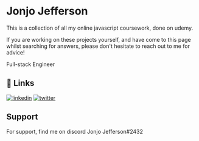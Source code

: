 # Jonjo Jefferson

This is a collection of all my online javascript coursework, done on udemy.

If you are working on these projects yourself, and have come to this page whilst searching for
answers, please don't hesitate to reach out to me for advice!

Full-stack Engineer

## 🔗 Links

[![linkedin](https://img.shields.io/badge/linkedin-0A66C2?style=for-the-badge&logo=linkedin&logoColor=white)](https://www.linkedin.com/in/jonjo-jefferson-31840b19a/)
[![twitter](https://img.shields.io/badge/twitter-1DA1F2?style=for-the-badge&logo=twitter&logoColor=white)](https://twitter.com/JonjoJefferson)

## Support

For support, find me on discord Jonjo Jefferson#2432
